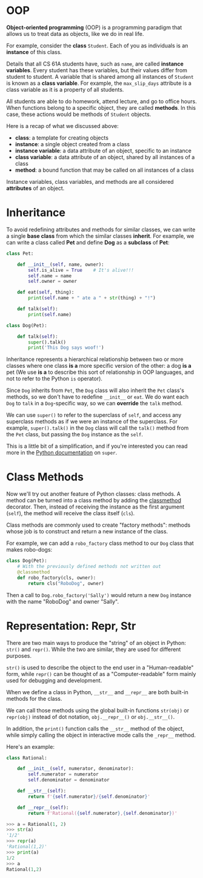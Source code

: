 # OOP

**Object-oriented programming** (OOP) is a programming paradigm that allows us to treat data as objects, like we do in real life.

For example, consider the **class** `Student`. Each of you as individuals is an **instance** of this class.

Details that all CS 61A students have, such as `name`, are called **instance variables**. Every student has these variables, but their values differ from student to student. A variable that is shared among all instances of `Student` is known as a **class variable**. For example, the `max_slip_days` attribute is a class variable as it is a property of all students.

All students are able to do homework, attend lecture, and go to office hours. When functions belong to a specific object, they are called **methods**. In this case, these actions would be methods of `Student` objects.

Here is a recap of what we discussed above:

- **class**: a template for creating objects
- **instance**: a single object created from a class
- **instance variable**: a data attribute of an object, specific to an instance
- **class variable**: a data attribute of an object, shared by all instances of a class
- **method**: a bound function that may be called on all instances of a class

Instance variables, class variables, and methods are all considered **attributes** of an object.



# Inheritance

To avoid redefining attributes and methods for similar classes, we can write a single **base class** from which the similar classes **inherit**. For example, we can write a class called **Pet** and define **Dog** as a **subclass** of **Pet**:

```python
class Pet:

    def __init__(self, name, owner):
        self.is_alive = True    # It's alive!!!
        self.name = name
        self.owner = owner

    def eat(self, thing):
        print(self.name + " ate a " + str(thing) + "!")

    def talk(self):
        print(self.name)

class Dog(Pet):

    def talk(self):
        super().talk()
        print('This Dog says woof!')
```

Inheritance represents a hierarchical relationship between two or more classes where one class **is a** more specific version of the other: a dog **is a** pet (We use **is a** to describe this sort of relationship in OOP languages, and not to refer to the Python `is` operator).

Since `Dog` inherits from `Pet`, the `Dog` class will also inherit the `Pet` class's methods, so we don't have to redefine `__init__` or `eat`. We do want each `Dog` to `talk` in a `Dog`-specific way, so we can **override** the `talk` method.

We can use `super()` to refer to the superclass of `self`, and access any superclass methods as if we were an instance of the superclass. For example, `super().talk()` in the `Dog` class will call the `talk()` method from the `Pet` class, but passing the `Dog` instance as the `self`.

This is a little bit of a simplification, and if you're interested you can read more in the [Python documentation](https://docs.python.org/3/library/functions.html#super) on `super`.





# Class Methods

Now we'll try out another feature of Python classes: class methods. A method can be turned into a class method by adding the [classmethod](https://docs.python.org/3/library/functions.html#classmethod) decorator. Then, instead of receiving the instance as the first argument (`self`), the method will receive the class itself (`cls`).

Class methods are commonly used to create "factory methods": methods whose job is to construct and return a new instance of the class.

For example, we can add a `robo_factory` class method to our `Dog` class that makes robo-dogs:

```python
class Dog(Pet):
    # With the previously defined methods not written out
    @classmethod
    def robo_factory(cls, owner):
        return cls("RoboDog", owner)
```

Then a call to `Dog.robo_factory('Sally')` would return a new `Dog` instance with the name "RoboDog" and owner "Sally".



# Representation: Repr, Str

There are two main ways to produce the "string" of an object in Python: `str()` and `repr()`. While the two are similar, they are used for different purposes.

`str()` is used to describe the object to the end user in a "Human-readable" form, while `repr()` can be thought of as a "Computer-readable" form mainly used for debugging and development.

When we define a class in Python, `__str__` and `__repr__` are both built-in methods for the class.

We can call those methods using the global built-in functions `str(obj)` or `repr(obj)` instead of dot notation, `obj.__repr__()` or `obj.__str__()`.

In addition, the `print()` function calls the `__str__` method of the object, while simply calling the object in interactive mode calls the `_repr__` method.

Here's an example:

```python
class Rational:

    def __init__(self, numerator, denominator):
        self.numerator = numerator
        self.denominator = denominator

    def __str__(self):
        return f'{self.numerator}/{self.denominator}'

    def __repr__(self):
        return f'Rational({self.numerator},{self.denominator})'

>>> a = Rational(1, 2)
>>> str(a)
'1/2'
>>> repr(a)
'Rational(1,2)'
>>> print(a)
1/2
>>> a
Rational(1,2)
```